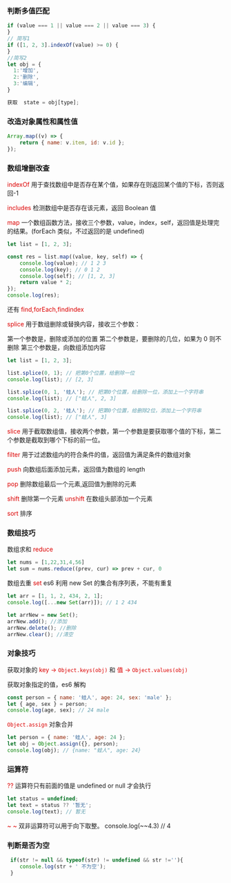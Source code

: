 ### 判断多值匹配

```js
if (value === 1 || value === 2 || value === 3) {
}
// 简写1
if ([1, 2, 3].indexOf(value) >= 0) {
}
//简写2
let obj = {
  1:'增加',
  2:'删除',
  3:'编辑',
}

获取  state = obj[type];

```

### 改造对象属性和属性值

```js
Array.map((v) => {
	return { name: v.item, id: v.id };
});
```

### 数组增删改查

<font style="color:#dd0000">indexOf</font> 用于查找数组中是否存在某个值，如果存在则返回某个值的下标，否则返回-1

<font style="color:#dd0000">includes</font> 检测数组中是否存在该元素，返回 Boolean 值

<font style="color:#dd0000">map</font> 一个数组函数方法，接收三个参数，value，index，self，返回值是处理完的结果。(forEach 类似，不过返回的是 undefined)

```js
let list = [1, 2, 3];

const res = list.map((value, key, self) => {
	console.log(value); // 1 2 3
	console.log(key); // 0 1 2
	console.log(self); // [1, 2, 3]
	return value * 2;
});
console.log(res);
```

还有 <font style="color:#dd0000">find,forEach,findindex</font>

<font style="color:#dd0000">splice</font> 用于数组删除或替换内容，接收三个参数：

第一个参数是，删除或添加的位置
第二个参数是，要删除的几位，如果为 0 则不删除
第三个参数是，向数组添加内容

```js
let list = [1, 2, 3];

list.splice(0, 1); // 把第0个位置，给删除一位
console.log(list); // [2, 3]

list.splice(0, 1, '蛙人'); // 把第0个位置，给删除一位，添加上一个字符串
console.log(list); // ["蛙人", 2, 3]

list.splice(0, 2, '蛙人'); // 把第0个位置，给删除2位，添加上一个字符串
console.log(list); // ["蛙人", 3]
```

<font style="color:#dd0000">slice</font> 用于截取数组值，接收两个参数，第一个参数是要获取哪个值的下标，第二个参数是截取到哪个下标的前一位。

<font style="color:#dd0000">filter</font> 用于过滤数组内的符合条件的值，返回值为满足条件的数组对象

<font style="color:#dd0000">push</font> 向数组后面添加元素，返回值为数组的 length

<font style="color:#dd0000">pop</font> 删除数组最后一个元素,返回值为删除的元素

<font style="color:#dd0000">shift</font> 删除第一个元素
<font style="color:#dd0000">unshift</font> 在数组头部添加一个元素

<font style="color:#dd0000">sort</font> 排序

### 数组技巧

数组求和 <font style="color:#dd0000">reduce</font>

```js
let nums = [1,22,31,4,56]
let sum = nums.reduce((prev, cur) => prev + cur, 0
```

数组去重 <font style="color:#dd0000">set</font> es6 利用 new Set 的集合有序列表，不能有重复

```js
let arr = [1, 1, 2, 434, 2, 1];
console.log([...new Set(arr)]); // 1 2 434

let arrNew = new Set();
arrNew.add(); //添加
arrNew.delete(); //删除
arrNew.clear(); //清空
```

### 对象技巧

获取对象的 <font style="color:#dd0000">key -> ``Object.keys(obj)`` </font> 和 <font style="color:#dd0000">值 -> ``Object.values(obj)`` </font>

获取对象指定的值，es6 解构

```js
const person = { name: '蛙人', age: 24, sex: 'male' };
let { age, sex } = person;
console.log(age, sex); // 24 male
```

<font style="color:#dd0000">``Object.assign``</font> 对象合并

```js
let person = { name: '蛙人', age: 24 };
let obj = Object.assign({}, person);
console.log(obj); // {name: "蛙人", age: 24}
```

### 运算符

<font style="color:#dd0000">??</font> 运算符只有前面的值是 undefined or null 才会执行

```js
let status = undefined;
let text = status ?? '暂无';
console.log(text); // 暂无
```

<font style="color:#dd0000">~ ~</font>  双非运算符可以用于向下取整。 console.log(~~4.3) // 4

### 判断是否为空

```js
 if(str != null && typeof(str) != undefined && str !=''){
    console.log(str + ' 不为空');
 }
```